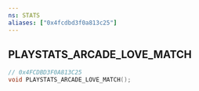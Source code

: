 ```yaml
---
ns: STATS
aliases: ["0x4fcdbd3f0a813c25"]
---
```

## PLAYSTATS_ARCADE_LOVE_MATCH

```c
// 0x4FCDBD3F0A813C25
void PLAYSTATS_ARCADE_LOVE_MATCH();
```
